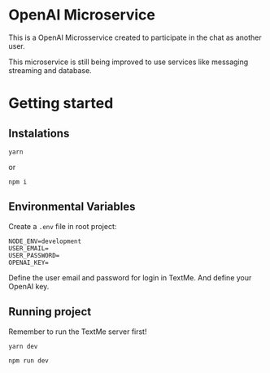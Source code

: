 # OpenAI Microservice
This is a OpenAI Microsservice created to participate in the chat as another user.

This microservice is still being improved to use services like messaging streaming and database.

# Getting started

## Instalations

```
yarn
```

or

```
npm i
```

## Environmental Variables

Create a `.env` file in root project:

```
NODE_ENV=development
USER_EMAIL=
USER_PASSWORD=
OPENAI_KEY=
```

Define the user email and password for login in TextMe. And define your OpenAI key.

## Running project
Remember to run the TextMe server first!

```
yarn dev
```

```
npm run dev
```